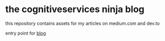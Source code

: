 # the cognitiveservices ninja blog
this repository contains assets for my articles on medium.com and dev.to

entry point for [blog](https://the.cognitiveservices.ninja)
